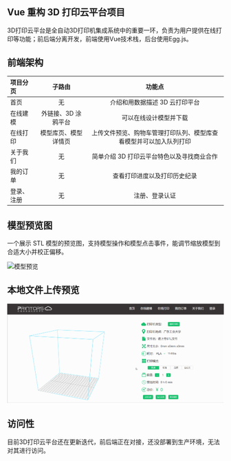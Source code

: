 ## Vue 重构 3D 打印云平台项目
3D打印云平台是全自动3D打印机集成系统中的重要一环，负责为用户提供在线打印等功能；前后端分离开发，前端使用Vue技术栈，后台使用Egg.js。

## 前端架构

| 项目分页   |        子路由        |                               功能点                               |
| :--------- | :------------------: | :----------------------------------------------------------------: |
| 首页       |          无          |                   介绍和用数据描述 3D 云打印平台                   |
| 在线建模   | 外链接、3D 涂鸦平台  |                       可以在线设计模型并下载                       |
| 在线打印   | 模型库页、模型详情页 | 上传文件预览、购物车管理打印队列、模型库查看模型并可以加入队列打印 |
| 关于我们   |          无          |             简单介绍 3D 打印云平台特色以及寻找商业合作             |
| 我的订单   |          无          |                    查看打印进度以及打印历史纪录                    |
| 登录、注册 |          无          |                           注册、登录认证                           |

## 模型预览图

一个展示 STL 模型的预览图，支持模型操作和模型点击事件，能调节缩放模型到合适大小并校正偏移。

![模型预览](./src/assets/images/module.gif "模型预览")

## 本地文件上传预览

![模型上传预览](./src/assets/images/preview.gif "模型上传预览")

## 访问性
目前3D打印云平台还在更新迭代，前后端正在对接，还没部署到生产环境，无法对其进行访问。